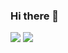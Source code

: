 ### Hi there 👋

<img src="https://img.shields.io/badge/react-61DAFB?style=flat-square&logo=react&logoColor=white"/>
<img src="https://img.shields.io/badge/html5-E34F26?style=flat-square&logo=html5&logoColor=white"/>
